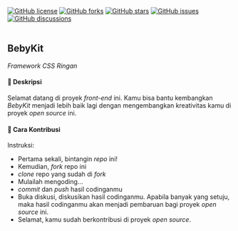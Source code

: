 <a href="https://github.com/hawariMuflihMunte/BebyKit/blob/main/LICENSE"><img alt="GitHub license" src="https://img.shields.io/github/license/hawariMuflihMunte/BebyKit?color=red&style=flat-square"></a> <a href="https://github.com/hawariMuflihMunte/BebyKit/network"><img alt="GitHub forks" src="https://img.shields.io/github/forks/hawariMuflihMunte/BebyKit?style=flat-square"></a> <a href="https://github.com/hawariMuflihMunte/BebyKit/stargazers"><img alt="GitHub stars" src="https://img.shields.io/github/stars/hawariMuflihMunte/BebyKit?color=yellow&style=flat-square"></a> <a href="https://github.com/hawariMuflihMunte/BebyKit/issues"><img alt="GitHub issues" src="https://img.shields.io/github/issues/hawariMuflihMunte/BebyKit?color=green&style=flat-square"></a> <a href="https://github.com/hawariMuflihMunte/BebyKit/discussions"><img alt="GitHub discussions" src="https://img.shields.io/github/discussions/hawariMuflihMunte/BebyKit?style=flat-square"></a>
<br/>
<br/>

## BebyKit

<!-- *Lightweight CSS Framework* -->
_Framework CSS Ringan_

<!-- Made with ❤️ by all the _BebyKit_'s team. -->
<!-- #### Description -->
#### 📍 Deskripsi

Selamat datang di proyek _front-end_ ini. Kamu bisa bantu kembangkan _BebyKit_ menjadi lebih baik lagi dengan mengembangkan kreativitas kamu di proyek _open source_ ini.

<!-- #### Contribution Guideline -->
#### 📍 Cara Kontribusi
<!-- Instruction
- At the very first step, star this repo!
- Fork this repo
- Clone your forked repo
- Create your own creative script
- Commit & Push your code
- Discuss the Pull Request to be merged (if accepted, your script will be pulled)
- Celebrate your contribute to open-source project 😄 -->

Instruksi:
- Pertama sekali, bintangin _repo_ ini!
- Kemudian, _fork_ repo ini
- _clone_ repo yang sudah di _fork_
- Mulailah mengoding...
- _commit_ dan _push_ hasil codinganmu
- Buka diskusi, diskusikan hasil codinganmu. Apabila banyak yang setuju, maka hasil codinganmu akan menjadi pembaruan bagi proyek _open source_ ini.
- Selamat, kamu sudah berkontribusi di proyek _open source_.

